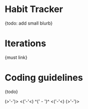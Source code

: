 # Habit Tracker
{todo: add small blurb}

# Iterations
{must link}

# Coding guidelines
{todo}




(>'-')> <('-'<) ^(' - ')^ <('-'<) (>'-')>